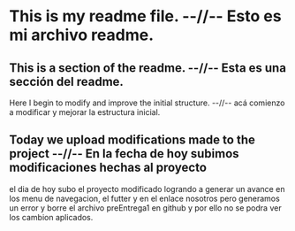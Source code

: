 # This is my readme file. --//-- Esto es mi archivo readme.

## This is a section of the readme. --//-- Esta es una sección del readme.

Here I begin to modify and improve the initial structure. --//-- acá comienzo a modificar y mejorar la estructura inicial.

## Today we upload modifications made to the project --//-- En la fecha de hoy subimos modificaciones hechas al proyecto
el dia de hoy subo el proyecto modificado logrando a generar un avance en los menu de navegacion, el futter y en el enlace nosotros pero generamos un error y borre el archivo preEntrega1 en github y por ello no se podra ver los cambion aplicados.
